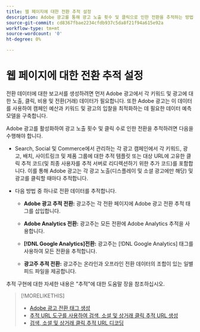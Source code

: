 ```yaml
---
title: 웹 페이지에 대한 전환 추적 설정
description: Adobe 광고를 통해 광고 노출 횟수 및 클릭으로 인한 전환을 추적하는 방법에 대해 알아봅니다.
source-git-commit: cd8367fbae2234cfdb937c5da8f21f94a615e92a
workflow-type: tm+mt
source-wordcount: '0'
ht-degree: 0%

---
```


# 웹 페이지에 대한 전환 추적 설정

<!-- I don't think this is necessary here -- we already have a bullet point in the implementation overview -- so removing from TOC. -->

전환 데이터에 대한 보고서를 생성하려면 먼저 Adobe 광고에서 각 키워드 및 광고에 대한 노출, 클릭, 비용 및 전환(거래) 데이터가 필요합니다. 또한 Adobe 광고는 이 데이터를 사용하여 캠페인 예산과 키워드 및 광고의 입찰을 최적화하는 데 필요한 데이터 예측 모델을 구축합니다.

Adobe 광고를 활성화하여 광고 노출 횟수 및 클릭 수로 인한 전환을 추적하려면 다음을 수행해야 합니다.

* Search, Social 및 Commerce에서 관리하는 각 광고 캠페인에서 각 키워드, 광고, 배치, 사이트링크 및 제품 그룹에 대한 추적 템플릿 또는 대상 URL에 고유한 클릭 추적 코드(및 최종 사용자를 추적 서버로 리디렉션하기 위한 추가 코드)를 포함합니다. 이를 통해 Adobe 광고는 각 광고 노출(디스플레이 및 소셜 광고에만 해당) 및 광고를 클릭할 때마다 추적합니다.

* 다음 방법 중 하나로 전환 데이터를 추적합니다.

   * **Adobe 광고 추적 전환:** 광고주는 각 전환 페이지에 Adobe 광고 전환 추적 태그를 삽입합니다.

   * **Adobe Analytics 전환:** 광고주는 모든 전환에 Adobe Analytics 추적을 사용합니다.

   * **[!DNL Google Analytics]전환:** 광고주는 [!DNL Google Analytics] 태그를 사용하여 모든 전환을 추적합니다.

   * **광고주 추적 전환:** 광고주는 온라인과 오프라인 전환 데이터의 조합이 있는 일별 피드 파일을 제공합니다.

추적 구현에 대한 자세한 내용은 &quot;추적&quot;에 대한 도움말 장을 참조하십시오.

>[!MORELIKETHIS]
>
>* [Adobe 광고 전환 태그 생성](/help/search-social-commerce/tools/conversion-tag-generate.md)
>* [추적 URL 도구를 사용하여 검색, 소셜 및 상거래 클릭 추적 URL 생성](/help/search-social-commerce/tools/click-tracking-url-generate.md)
>* [검색, 소셜 및 상거래 클릭 추적 URL 디코딩](/help/search-social-commerce/tools/click-tracking-url-decode.md)

